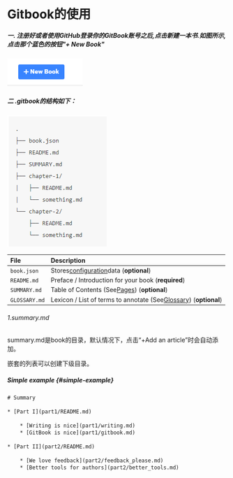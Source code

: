 # Gitbook的使用

##### 一. 注册好或者使用GitHub登录你的GitBook账号之后,点击新建一本书.如图所示,点击那个蓝色的按钮"+ New Book"

![](/assets/import.png)

##### 二 .gitbook的结构如下：

![](/assets/import2.png)

| **File** | **Description** |
| :--- | :--- |
| `book.json` | Stores[configuration](https://toolchain.gitbook.com/config.html)data \(**optional**\) |
| `README.md` | Preface / Introduction for your book \(**required**\) |
| `SUMMARY.md` | Table of Contents \(See[Pages](https://toolchain.gitbook.com/pages.html)\) \(**optional**\) |
| `GLOSSARY.md` | Lexicon / List of terms to annotate \(See[Glossary](https://toolchain.gitbook.com/lexicon.html)\) \(**optional**\) |

###### 1.summary.md

summary.md是book的目录，默认情况下，点击“+Add an article”时会自动添加。

嵌套的列表可以创建下级目录。

##### Simple example {#simple-example}

```
# Summary

* [Part I](part1/README.md)

    * [Writing is nice](part1/writing.md)
    * [GitBook is nice](part1/gitbook.md)

* [Part II](part2/README.md)

    * [We love feedback](part2/feedback_please.md)
    * [Better tools for authors](part2/better_tools.md)
```



